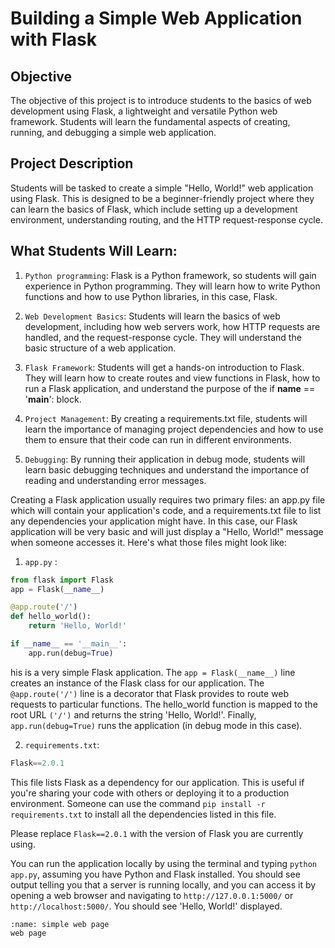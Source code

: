 # Building a Simple Web Application with Flask

## Objective
The objective of this project is to introduce students to the basics of web development using Flask, a lightweight and versatile Python web framework. Students will learn the fundamental aspects of creating, running, and debugging a simple web application.

## Project Description
Students will be tasked to create a simple "Hello, World!" web application using Flask. This is designed to be a beginner-friendly project where they can learn the basics of Flask, which include setting up a development environment, understanding routing, and the HTTP request-response cycle.

## What Students Will Learn:

1. `Python programming`: Flask is a Python framework, so students will gain experience in Python programming. They will learn how to write Python functions and how to use Python libraries, in this case, Flask.

2. `Web Development Basics`: Students will learn the basics of web development, including how web servers work, how HTTP requests are handled, and the request-response cycle. They will understand the basic structure of a web application.

3. `Flask Framework`: Students will get a hands-on introduction to Flask. They will learn how to create routes and view functions in Flask, how to run a Flask application, and understand the purpose of the if __name__ == '__main__': block.

4. `Project Management`: By creating a requirements.txt file, students will learn the importance of managing project dependencies and how to use them to ensure that their code can run in different environments.

5. `Debugging`: By running their application in debug mode, students will learn basic debugging techniques and understand the importance of reading and understanding error messages.

Creating a Flask application usually requires two primary files: an app.py file which will contain your application's code, and a requirements.txt file to list any dependencies your application might have. In this case, our Flask application will be very basic and will just display a "Hello, World!" message when someone accesses it.
Here's what those files might look like:

1. `app.py` :
``` python 
from flask import Flask
app = Flask(__name__)

@app.route('/')
def hello_world():
    return 'Hello, World!'

if __name__ == '__main__':
    app.run(debug=True)

```

his is a very simple Flask application. The `app = Flask(__name__)` line creates an instance of the Flask class for our application. The `@app.route('/')` line is a decorator that Flask provides to route web requests to particular functions. The hello_world function is mapped to the root URL `('/')` and returns the string 'Hello, World!'. Finally, `app.run(debug=True)` runs the application (in debug mode in this case).

2. `requirements.txt`: 
``` python
Flask==2.0.1
```
This file lists Flask as a dependency for our application. This is useful if you're sharing your code with others or deploying it to a production environment. Someone can use the command `pip install -r requirements.txt` to install all the dependencies listed in this file.

Please replace `Flask==2.0.1` with the version of Flask you are currently using.

You can run the application locally by using the terminal and typing `python app.py`, assuming you have Python and Flask installed. You should see output telling you that a server is running locally, and you can access it by opening a web browser and navigating to `http://127.0.0.1:5000/` or `http://localhost:5000/`. You should see 'Hello, World!' displayed.

```{figure} ../images/flask_page.png
:name: simple web page
web page
```
